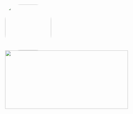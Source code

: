 
 <div>
       <img align="center" alt="" height="150" style="border-radius:50px;" 
src="https://cdn.discordapp.com/attachments/384756018799706123/903318869031145473/Animacao2.gif>
    </div>


<div>
<a class="anchor-3Z-8Bb anchorUnderlineOnHover-2ESHQB imageWrapper-2p5ogY imageZoom-1n-ADA clickable-3Ya1ho embedWrapper-lXpS3L" tabindex="0" title="" href="https://cdn.discordapp.com/attachments/384756018799706123/903318869031145473/Animacao2.gif" rel="noreferrer noopener" target="_blank" role="button" style="width: 400px; height: 191px;"><div class="imageAccessory-3uSIjZ"><div class="gifTag-31zFY8"></div></div><img alt="" src="https://media.discordapp.net/attachments/384756018799706123/903318869031145473/Animacao2.gif?format=png&amp;width=400&amp;height=191" style="width: 400px; height: 191px;"></a>
 </div>
